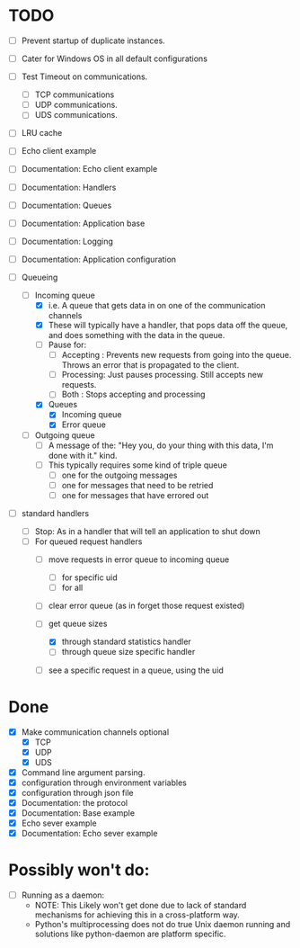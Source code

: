 # TODO
- [ ] Prevent startup of duplicate instances.

- [ ] Cater for Windows OS in all default configurations

- [ ] Test Timeout on communications.
  - [ ] TCP communications
  - [ ] UDP communications.
  - [ ] UDS communications.

- [ ] LRU cache

- [ ] Echo client example
- [ ] Documentation: Echo client example

- [ ] Documentation: Handlers
- [ ] Documentation: Queues
- [ ] Documentation: Application base
- [ ] Documentation: Logging
- [ ] Documentation: Application configuration

- [ ] Queueing
  - [ ] Incoming queue
    - [X] i.e. A queue that gets data in on one of the communication channels
    - [X] These will typically have a handler, that pops data off the queue, and does something with the data in the queue.
    - [ ] Pause for:
      - [ ] Accepting : Prevents new requests from going into the queue. Throws an error that is propagated to the client.
      - [ ] Processing: Just pauses processing. Still accepts new requests.
      - [ ] Both      : Stops accepting and processing
    - [X] Queues
      - [X] Incoming queue
      - [X] Error queue
  - [ ] Outgoing queue
    - [ ] A message of the: "Hey you, do your thing with this data, I'm done with it." kind.
    - [ ] This typically requires some kind of triple queue
      - [ ] one for the outgoing messages
      - [ ] one for messages that need to be retried
      - [ ] one for messages that have errored out

- [ ] standard handlers
  - [ ] Stop: As in a handler that will tell an application to shut down
  - [ ] For queued request handlers
    - [ ] move requests in error queue to incoming queue
      - [ ] for specific uid
      - [ ] for all
    - [ ] clear error queue (as in forget those request existed)
    - [ ] get queue sizes
      - [X] through standard statistics handler
      - [ ] through queue size specific handler
    - [ ] see a specific request in a queue, using the uid


# Done
- [X] Make communication channels optional
  - [X] TCP
  - [X] UDP
  - [X] UDS
- [X] Command line argument parsing.
- [X] configuration through environment variables
- [X] configuration through json file
- [X] Documentation: the protocol
- [X] Documentation: Base example
- [X] Echo sever example
- [X] Documentation: Echo sever example

# Possibly won't do:
- [ ] Running as a daemon:
  - NOTE: This Likely won't get done due to lack of standard mechanisms for achieving this in a cross-platform way.
  - Python's multiprocessing does not do true Unix daemon running and solutions like python-daemon are platform specific.

